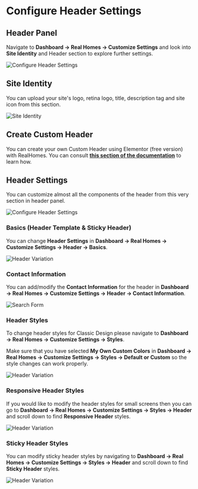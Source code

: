 # Configure Header Settings

## **Header Panel**

Navigate to **Dashboard → Real Homes → Customize Settings** and look into **Site Identity** and Header section to explore further settings.

![Configure Header Settings](images/home-setup/header_settings.png)

## **Site Identity**

You can upload your site's logo, retina logo, title, description tag and site icon from this section.

![Site Identity](images/home-setup/site-identity.png)

## Create Custom Header

You can create your own Custom Header using Elementor (free version) with RealHomes. You can consult <strong><a href="https://realhomes.io/documentation/custom-header-footer-elementor/">this section of the documentation</a></strong> to learn how.

## **Header Settings**

You can customize almost all the components of the header from this very section in header panel.

![Configure Header Settings](images/header/header_ultra.png)

### **Basics (Header Template & Sticky Header)**

You can change **Header Settings** in **Dashboard → Real Homes → Customize Settings → Header → Basics**.

![Header Variation](images/header/header-settings-basics-ultra.png)

### **Contact Information**

You can add/modify the **Contact Information** for the header in **Dashboard → Real Homes → Customize Settings → Header → Contact Information**.

![Search Form](images/header/header_contact_information_ultra.png)

### **Header Styles**

To change header styles for Classic Design please navigate to **Dashboard → Real Homes → Customize Settings → Styles**.

Make sure that you have selected **My Own Custom Colors** in **Dashboard → Real Homes → Customize Settings → Styles → Default or Custom** so the style changes can work properly.

![Header Variation](images/header/header_styles_ultra.png)

### **Responsive Header Styles**

If you would like to modify the header styles for small screens then you can go to **Dashboard → Real Homes → Customize Settings → Styles → Header** and scroll down to find **Responsive Header** styles.

![Header Variation](images/header/header_responsive_styles_ultra.png)

### **Sticky Header Styles**

You can modify sticky header styles by navigating to **Dashboard → Real Homes → Customize Settings → Styles → Header** and scroll down to find **Sticky Header** styles.

![Header Variation](images/header/header_sticky_header_styles_ultra.png)